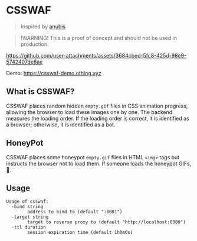 # CSSWAF

> Inspired by [anubis](https://github.com/TecharoHQ/anubis)

> !WARNING! This is a proof of concept and should not be used in production.

https://github.com/user-attachments/assets/3684cbed-5fc8-425d-98e9-5742407de8ae

Demo: https://csswaf-demo.othing.xyz

## What is CSSWAF?

CSSWAF places random hidden `empty.gif` files in CSS animation progress, allowing the browser to load these images one by one.
The backend measures the loading order. If the loading order is correct, it is identified as a browser; otherwise, it is identified as a bot.

## HoneyPot

CSSWAF places some honeypot `empty.gif` files in HTML `<img>` tags but instructs the browser not to load them.
If someone loads the honeypot GIFs, 🙅.

## Usage

```shell
Usage of csswaf:
  -bind string
        address to bind to (default ":8081")
  -target string
        target to reverse proxy to (default "http://localhost:8080")
  -ttl duration
        session expiration time (default 1h0m0s)
```